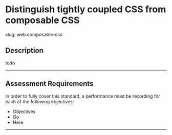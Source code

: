 # Distinguish tightly coupled CSS from composable CSS

slug: web.composable-css

## Description
todo

---
## Assessment Requirements
In order to fully cover this standard, a performance must be recording for each of the following objectives:

- Objectives
- Go
- Here


---
